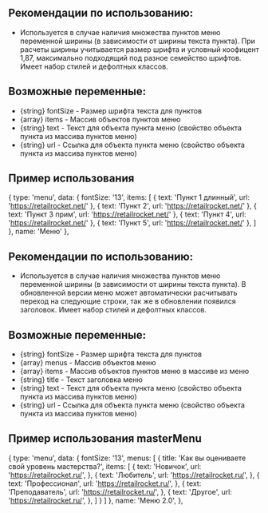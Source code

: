 ## Рекомендации по использованию:

* Используется в случае наличия множества пунктов меню переменной ширины (в зависимости от ширины текста пункта).
При расчеты ширины учитывается размер шрифта и условный коофицент 1,87, максимально подходящий под разное семейство шрифтов.
Имеет набор стилей и дефолтных классов.

## Возможные переменные:

* {string} fontSize - Размер шрифта текста для пунктов
* {array} items - Массив объектов пунктов меню
* {string} text - Текст для объекта пункта меню (свойство объекта пункта из массива пунктов меню)
* {string} url - Ссылка для объекта пункта меню (свойство объекта пункта из массива пунктов меню)

## Пример использования

{
  type: 'menu',
  data: {
    fontSize: '13',
    items: [
      {
        text: 'Пункт 1 длинный',
        url: 'https://retailrocket.net/'
      },
      {
        text: 'Пункт 2',
        url: 'https://retailrocket.net/'
      },
      {
        text: 'Пункт 3 прим',
        url: 'https://retailrocket.net/'
      },
      {
        text: 'Пункт 4',
        url: 'https://retailrocket.net/'
      },
      {
        text: 'Пункт 5',
        url: 'https://retailrocket.net/'
      },
    ]
  },
  name: 'Меню'
},

## Рекомендации по использованию:

* Используется в случае наличия множества пунктов меню переменной ширины (в зависимости от ширины текста пункта).
В обновленной версии меню может автоматически расчитывать переход на следующие строки, так же в обновлении появился заголовок.
Имеет набор стилей и дефолтных классов.

## Возможные переменные:

* {string} fontSize - Размер шрифта текста для пунктов
* {array} menus - Массив объектов меню
* {array} items - Массив объектов пунктов меню в массиве из меню
* {string} title - Текст заголовка меню
* {string} text - Текст для объекта пункта меню (свойство объекта пункта из массива пунктов меню)
* {string} url - Ссылка для объекта пункта меню (свойство объекта пункта из массива пунктов меню)

## Пример использования masterMenu

{
  type: 'menu',
  data: {
    fontSize: '13',
    menus: [
      {
        title: 'Как вы оцениваете свой уровень мастерства?',
        items: [
          {
            text: 'Новичок',
            url: 'https://retailrocket.ru/',
          },
          {
            text: 'Любитель',
            url: 'https://retailrocket.ru/',
          },
          {
            text: 'Профессионал',
            url: 'https://retailrocket.ru/',
          },
          {
            text: 'Преподаватель',
            url: 'https://retailrocket.ru/',
          },
          {
            text: 'Другое',
            url: 'https://retailrocket.ru/',
          },
        ]
      }
    ]
  },
  name: 'Меню 2.0',
},   